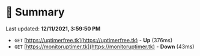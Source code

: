# 📖 Summary
Last updated: **12/11/2021, 3:59:50 PM**

- `GET` [https://uptimerfree.tk](https://uptimerfree.tk) - **Up** (376ms)
- `GET` [https://monitoruptimer.tk](https://monitoruptimer.tk) - **Down** (43ms)
